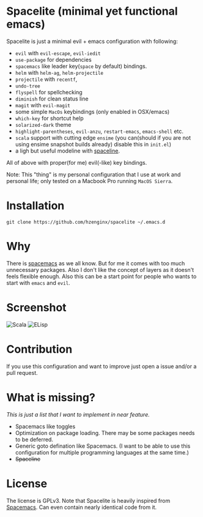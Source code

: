 # Spacelite (minimal yet functional emacs)

Spacelite is just a minimal evil + emacs configuration with following:
- `evil` with `evil-escape`, `evil-iedit`
- `use-package` for dependencies
- `spacemacs` like leader key(`space` by default) bindings.
- `helm` with `helm-ag`, `helm-projectile`
- `projectile` with `recentf`, 
- `undo-tree`
- `flyspell` for spellchecking
- `diminish` for clean status line
- `magit` with `evil-magit`
- some simple `MacOs` keybindings (only enabled in OSX/emacs)
- `which-key` for shortcut help
- `solarized-dark` theme
- `highlight-parentheses`, `evil-anzu`, `restart-emacs`, `emacs-shell` etc.
- `scala` support with cutting edge `ensime` (you can(should if you are not using ensime snapshot builds already) disable this in `init.el`)
- a ligh but useful modeline with [spaceline](https://github.com/TheBB/spaceline).

All of above with proper(for me) evil(-like) key bindings.

Note: This "thing" is my personal configuration that I use at work and personal life; only tested on a Macbook Pro running `MacOS Sierra`.

# Installation

`git clone https://github.com/hzenginx/spacelite ~/.emacs.d`

# Why
There is [spacemacs](https://github.com/syl20bnr/spacemacs) as we all know. But for me it comes with too much unnecessary packages. Also I don't like the concept of layers as it doesn't feels flexible enough.
Also this can be a start point for people who wants to start with `emacs` and `evil`.

# Screenshot

![Scala](https://i.imgur.com/C9fVcyM.png)
![ELisp](https://i.imgur.com/fMeimgG.png)

# Contribution

If you use this configuration and want to improve just open a issue and/or a pull request.

# What is missing?

*This is just a list that I want to implement in near feature.*
 - Spacemacs like toggles
 - Optimization on package loading. There may be some packages needs to be deferred.
 - Generic goto defination like Spacemacs. (I want to be able to use this configuration for multiple programming languages at the same time.)
 - ~~Spaceline~~

# License
The license is GPLv3.
Note that Spacelite is heavily inspired from [Spacemacs](https://github.com/syl20bnr/spacemacs). Can even contain nearly identical code from it.
